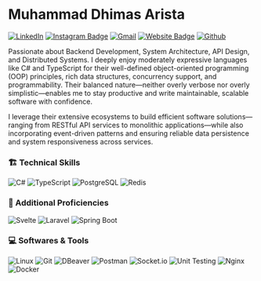 # Muhammad Dhimas Arista
[![LinkedIn](https://custom-icon-badges.demolab.com/badge/LinkedIn-0A66C2?logo=linkedin-white&logoColor=fff)](https://www.linkedin.com/in/dhimasarista/)
[![Instagram Badge](https://img.shields.io/badge/-Instagram-purple?logo=instagram&logoColor=white&link=https://instagram.com/codedhims/)](https://www.instagram.com/codedhims)
[![Gmail](https://img.shields.io/badge/-Gmail-c14438?style=flat&logo=Gmail&logoColor=white)](mailto:mdhimasarista@gmail.com)
[![Website Badge](https://img.shields.io/badge/-Website-c14438?style=flat&logo=Google-Chrome&logoColor=white&link=https://dhimasarista.github.io)](https://dhimasarista.github.io)
[![Github](https://img.shields.io/github/followers/dhimasarista?label=Follow&style=social)](https://github.com/dhimasarista)

Passionate about Backend Development, System Architecture, API Design, and Distributed Systems. I deeply enjoy moderately expressive languages like C# and TypeScript for their well-defined object-oriented programming (OOP) principles, rich data structures, concurrency support, and programmability. Their balanced nature—neither overly verbose nor overly simplistic—enables me to stay productive and write maintainable, scalable software with confidence.

I leverage their extensive ecosystems to build efficient software solutions—ranging from RESTful API services to monolithic applications—while also incorporating event-driven patterns and ensuring reliable data persistence and system responsiveness across services.

### 🏗️ Technical Skills
![C#](https://custom-icon-badges.demolab.com/badge/CSharp-%23E0559F.svg?logo=cshrp&logoColor=white)
![TypeScript](https://img.shields.io/badge/TypeScript-3178C6.svg?logo=typescript&logoColor=white)
![PostgreSQL](https://img.shields.io/badge/PostgreSQL-0056A3?logo=postgresql&logoColor=white)
![Redis](https://img.shields.io/badge/Redis-ED5454?logo=redis&logoColor=white)
### 🌱 Additional Proficiencies
![Svelte](https://img.shields.io/badge/svelte-%23f1413d.svg?logo=svelte&logoColor=white)
![Laravel](https://img.shields.io/badge/Laravel-EB6A4A?logo=laravel&logoColor=white)
![Spring Boot](https://img.shields.io/badge/Spring%20Boot-6DB33F?logo=springboot&logoColor=white)
### 💻 Softwares & Tools
![Linux](https://img.shields.io/badge/Linux-%23FCC624?logo=linux&logoColor=black)
![Git](https://img.shields.io/badge/Git-%23F1502F?logo=git&logoColor=white)
![DBeaver](https://img.shields.io/badge/DBeaver-%234A90E2?logo=dbeaver&logoColor=white)
![Postman](https://img.shields.io/badge/Postman-%23FF6C37?logo=postman&logoColor=white)
![Socket.io](https://img.shields.io/badge/SocketIO-%23B0B0B0?logo=socketdotio&logoColor=black&color=white)
![Unit Testing](https://img.shields.io/badge/Unit%20Testing-%23FF5722?logo=jest&logoColor=white)
![Nginx](https://img.shields.io/badge/Nginx-%23009639?logo=nginx&logoColor=white)
![Docker](https://img.shields.io/badge/Docker-%232496ED?logo=docker&logoColor=white)



<!--
![AdonisJS](https://img.shields.io/badge/AdonisJS-5A5A5A?logo=adonisjs&logoColor=white)
[![Django](https://img.shields.io/badge/Django-%23092E20.svg?logo=django&logoColor=white)](#)

### 🌱 Additional Proficiencies
[![Nest](https://img.shields.io/badge/NestJS-%23E0234E.svg?logo=nestjs&logoColor=white)](#)A
![MSSQL](https://custom-icon-badges.demolab.com/badge/MSSQL-EB5A5A.svg?logo=mssql&logoColor=white)
![MySQL](https://img.shields.io/badge/MySQL-4C9EC7?logo=mysql&logoColor=white)
